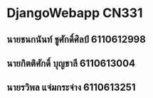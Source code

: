 # DjangoWebapp CN331

## นายชนกนันท์ ชูศักดิ์ศิลป์ 6110612998
## นายกิตติศักดิ์ บุญชาลี 6110613004
## นายรวิพล   แจ่มกระจ่าง 6110613251
